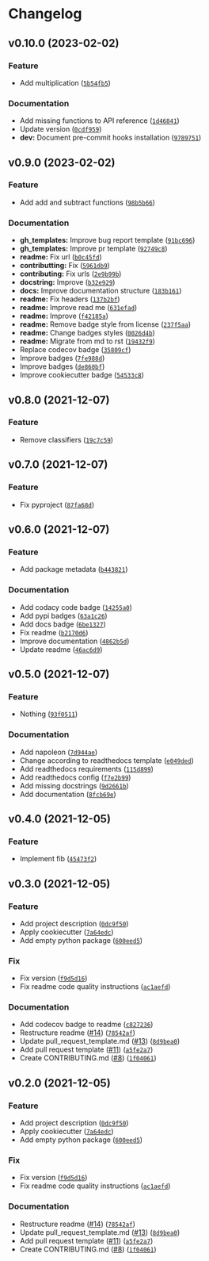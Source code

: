 # Changelog

<!--next-version-placeholder-->

## v0.10.0 (2023-02-02)
### Feature
* Add multiplication ([`5b54fb5`](https://github.com/91nunocosta/prototype-python-library/commit/5b54fb58998f1b4955acd71fb6158bced4082dac))

### Documentation
* Add missing functions to API reference ([`1d46841`](https://github.com/91nunocosta/prototype-python-library/commit/1d468417501fed15042c3d0fc8ea4c5230721e9a))
* Update version ([`0cdf959`](https://github.com/91nunocosta/prototype-python-library/commit/0cdf959dbabe613c37fd72bbf6b5cc327ee6311d))
* **dev:** Document pre-commit hooks installation ([`9789751`](https://github.com/91nunocosta/prototype-python-library/commit/97897519717c51f0d04826c67d1afb64a88d5c16))

## v0.9.0 (2023-02-02)
### Feature
* Add add and subtract functions ([`98b5b66`](https://github.com/91nunocosta/prototype-python-library/commit/98b5b664a8340fab8ff164fc307607e7778c067c))

### Documentation
* **gh_templates:** Improve bug report template ([`91bc696`](https://github.com/91nunocosta/prototype-python-library/commit/91bc69675c03b8a33d275a2382f6843ee45382ea))
* **gh_templates:** Improve pr template ([`92749c8`](https://github.com/91nunocosta/prototype-python-library/commit/92749c8ad7b0c9f370448431ccd849024f3e883e))
* **readme:** Fix url ([`b0c45fd`](https://github.com/91nunocosta/prototype-python-library/commit/b0c45fd8df1d3ff0a4b84b0440d5d5f7d31a7d2f))
* **contributting:** Fix ([`5961db9`](https://github.com/91nunocosta/prototype-python-library/commit/5961db9d0d545c695647d279dc6a83064f64459a))
* **contributing:** Fix urls ([`2e9b99b`](https://github.com/91nunocosta/prototype-python-library/commit/2e9b99b49f30427bc2dffe39fe45d25aaa3941a9))
* **docstring:** Improve ([`b32e929`](https://github.com/91nunocosta/prototype-python-library/commit/b32e9297e8a3304708877a4fcf8d0308f8600b35))
* **docs:** Improve documentation structure ([`183b161`](https://github.com/91nunocosta/prototype-python-library/commit/183b16105cba59bdf22d9db8895d39fca9282f5e))
* **readme:** Fix headers ([`137b2bf`](https://github.com/91nunocosta/prototype-python-library/commit/137b2bf34c37ac44636265a9f14c4b50074c3ed3))
* **readme:** Improve read me ([`631efad`](https://github.com/91nunocosta/prototype-python-library/commit/631efadc85ef21c0b5b5c26176626d0204b45b2f))
* **readme:** Improve ([`f42185a`](https://github.com/91nunocosta/prototype-python-library/commit/f42185abf87d426f515ba5fe29d84fd3b2e2f475))
* **readme:** Remove badge style from license ([`237f5aa`](https://github.com/91nunocosta/prototype-python-library/commit/237f5aade26ba0c93bd267855b5dafc1b07a091d))
* **readme:** Change badges styles ([`0026d4b`](https://github.com/91nunocosta/prototype-python-library/commit/0026d4bb295d4e2f15833c82033181acea5ebb54))
* **readme:** Migrate from md to rst ([`19432f9`](https://github.com/91nunocosta/prototype-python-library/commit/19432f9eb308d0212f2f2e70a9aab1b4a6246d56))
* Replace codecov badge ([`35809cf`](https://github.com/91nunocosta/prototype-python-library/commit/35809cf396b60861ed5e9bba7ae07e3bd49993a0))
* Improve badges ([`7fe988d`](https://github.com/91nunocosta/prototype-python-library/commit/7fe988dec88842c14fca1eb527c730eac23493b2))
* Improve badges ([`de860bf`](https://github.com/91nunocosta/prototype-python-library/commit/de860bf498ac76c87f4783eef84c23e7da7de95e))
* Improve cookiecutter badge ([`54533c8`](https://github.com/91nunocosta/prototype-python-library/commit/54533c8b6a8314ee7d2783277f61080b782fce7c))

## v0.8.0 (2021-12-07)
### Feature
* Remove classifiers ([`19c7c59`](https://github.com/91nunocosta/prototype-python-library/commit/19c7c598d4e2ee46437114ed813c71fb19319527))

## v0.7.0 (2021-12-07)
### Feature
* Fix pyproject ([`87fa68d`](https://github.com/91nunocosta/prototype-python-library/commit/87fa68d87df31e8e1ed06dc603eda84d66b0c2ff))

## v0.6.0 (2021-12-07)
### Feature
* Add package metadata ([`b443821`](https://github.com/91nunocosta/prototype-python-library/commit/b443821ed975a1df49c9b7e16662679a3ac02e38))

### Documentation
* Add codacy code badge ([`14255a0`](https://github.com/91nunocosta/prototype-python-library/commit/14255a0d84795137dfff5d5abde672ff45f2de08))
* Add pypi badges ([`63a1c26`](https://github.com/91nunocosta/prototype-python-library/commit/63a1c266379ee52f526c5dc442600f8d938e8ebe))
* Add docs badge ([`6be1327`](https://github.com/91nunocosta/prototype-python-library/commit/6be13273be6a0ecf3362ccee67d94b505dc067c0))
* Fix readme ([`b2170d6`](https://github.com/91nunocosta/prototype-python-library/commit/b2170d61654b036fa15d71482a019cc00e9bf762))
* Improve documentation ([`4862b5d`](https://github.com/91nunocosta/prototype-python-library/commit/4862b5d1102334f5b4ac45b06f43218c5c915199))
* Update readme ([`46ac6d9`](https://github.com/91nunocosta/prototype-python-library/commit/46ac6d98358dd84231a4cc2138dd1eff5b7d0e4b))

## v0.5.0 (2021-12-07)
### Feature
* Nothing ([`93f0511`](https://github.com/91nunocosta/python-package/commit/93f0511958122bc04a69246874b6d87742cb61e5))

### Documentation
* Add napoleon ([`7d944ae`](https://github.com/91nunocosta/python-package/commit/7d944ae8a4cdc4ed7cb24ef32469bf8c94898a8b))
* Change according to readthedocs template ([`e049ded`](https://github.com/91nunocosta/python-package/commit/e049dedd5ee88a6eb33847adc7a343435e8a42f8))
* Add readthedocs requirements ([`115d899`](https://github.com/91nunocosta/python-package/commit/115d8992f9cba97cdaf6b12a5e613e9e8a53ba2e))
* Add readthedocs config ([`f7e2b99`](https://github.com/91nunocosta/python-package/commit/f7e2b99025788db63ef6df047d6bb2da22fab7b0))
* Add missing docstrings ([`9d2661b`](https://github.com/91nunocosta/python-package/commit/9d2661b492c46b43835443179c43148dc6bff4c8))
* Add documentation ([`8fcb69e`](https://github.com/91nunocosta/python-package/commit/8fcb69e404b9731f67c2a032b9736f4d96bc8ee1))

## v0.4.0 (2021-12-05)
### Feature
* Implement fib ([`45473f2`](https://github.com/91nunocosta/python-package/commit/45473f251783b7a6ff1e674c5a54ae3cdf5255ed))

## v0.3.0 (2021-12-05)
### Feature
* Add project description ([`0dc9f50`](https://github.com/91nunocosta/python-package/commit/0dc9f502ffcb975ca9b50eddf728a69f2639d651))
* Apply cookiecutter ([`7a64edc`](https://github.com/91nunocosta/python-package/commit/7a64edc9b0dfc04cb463a68d7a4dc427659afa72))
* Add empty python package ([`600eed5`](https://github.com/91nunocosta/python-package/commit/600eed59ccf3204c9cc45e65c26e50672f41acff))

### Fix
* Fix version ([`f9d5d16`](https://github.com/91nunocosta/python-package/commit/f9d5d1679afb045a2019fddc1cdb48f62101e1cf))
* Fix readme code quality instructions ([`ac1aefd`](https://github.com/91nunocosta/python-package/commit/ac1aefd5cdc3c37dce0a4ab11a70c48418e49b9d))

### Documentation
* Add codecov badge to readme ([`c827236`](https://github.com/91nunocosta/python-package/commit/c827236384206198ff02b018c032f35962b0ff42))
* Restructure readme ([#14](https://github.com/91nunocosta/python-package/issues/14)) ([`78542af`](https://github.com/91nunocosta/python-package/commit/78542af9cb6f7511963e1cdc5754597cd0a2ba62))
* Update pull_request_template.md ([#13](https://github.com/91nunocosta/python-package/issues/13)) ([`8d9bea0`](https://github.com/91nunocosta/python-package/commit/8d9bea051ef0e959472dc5c48830b18e3bfe8878))
* Add pull request template ([#11](https://github.com/91nunocosta/python-package/issues/11)) ([`a5fe2a7`](https://github.com/91nunocosta/python-package/commit/a5fe2a7b0306729baa7c5d0dfa97b8e03da6b48d))
* Create CONTRIBUTING.md ([#8](https://github.com/91nunocosta/python-package/issues/8)) ([`1f04061`](https://github.com/91nunocosta/python-package/commit/1f0406105f2314150b5a14f692afd1a7d2b5d7d7))

## v0.2.0 (2021-12-05)
### Feature
* Add project description ([`0dc9f50`](https://github.com/91nunocosta/python-package/commit/0dc9f502ffcb975ca9b50eddf728a69f2639d651))
* Apply cookiecutter ([`7a64edc`](https://github.com/91nunocosta/python-package/commit/7a64edc9b0dfc04cb463a68d7a4dc427659afa72))
* Add empty python package ([`600eed5`](https://github.com/91nunocosta/python-package/commit/600eed59ccf3204c9cc45e65c26e50672f41acff))

### Fix
* Fix version ([`f9d5d16`](https://github.com/91nunocosta/python-package/commit/f9d5d1679afb045a2019fddc1cdb48f62101e1cf))
* Fix readme code quality instructions ([`ac1aefd`](https://github.com/91nunocosta/python-package/commit/ac1aefd5cdc3c37dce0a4ab11a70c48418e49b9d))

### Documentation
* Restructure readme ([#14](https://github.com/91nunocosta/python-package/issues/14)) ([`78542af`](https://github.com/91nunocosta/python-package/commit/78542af9cb6f7511963e1cdc5754597cd0a2ba62))
* Update pull_request_template.md ([#13](https://github.com/91nunocosta/python-package/issues/13)) ([`8d9bea0`](https://github.com/91nunocosta/python-package/commit/8d9bea051ef0e959472dc5c48830b18e3bfe8878))
* Add pull request template ([#11](https://github.com/91nunocosta/python-package/issues/11)) ([`a5fe2a7`](https://github.com/91nunocosta/python-package/commit/a5fe2a7b0306729baa7c5d0dfa97b8e03da6b48d))
* Create CONTRIBUTING.md ([#8](https://github.com/91nunocosta/python-package/issues/8)) ([`1f04061`](https://github.com/91nunocosta/python-package/commit/1f0406105f2314150b5a14f692afd1a7d2b5d7d7))
